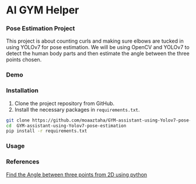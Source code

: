 # AI GYM Helper
### Pose Estimation Project

This project is about counting curls and making sure elbows are tucked in using YOLOv7 for pose estimation. We will be using OpenCV and YOLOv7 to detect the human body parts and then estimate the angle between the three points chosen.

### Demo


### Installation
1. Clone the project repository from GitHub.
2. Install the necessary packages in `requirements.txt`.
```bash
git clone https://github.com/moaaztaha/GYM-assistant-using-Yolov7-pose-estimation
cd  GYM-assistant-using-Yolov7-pose-estimation
pip install -r requirements.txt
```
### Usage


### References

[Find the Angle between three points from 2D using python](https://manivannan-ai.medium.com/find-the-angle-between-three-points-from-2d-using-python-348c513e2cd)
